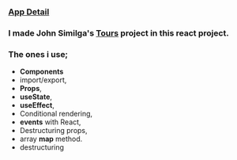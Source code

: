 ### [App Detail]([https://react-01-birthday-project.netlify.app/](https://react-02-tour.netlify.app/))

### I made John Similga's [Tours]([https://react-projects-1-birthday-reminder.netlify.app/](https://react-projects-2-tours.netlify.app/)) project in this react project. 

### The ones i use;
  - <b>Components</b>
  - import/export,
  - <b>Props</b>,
  - <b>useState</b>,
  - <b>useEffect</b>,
  - Conditional rendering,
  - <b>events</b> with React,
  - Destructuring props,
  - array <b>map</b> method.
  - destructuring

